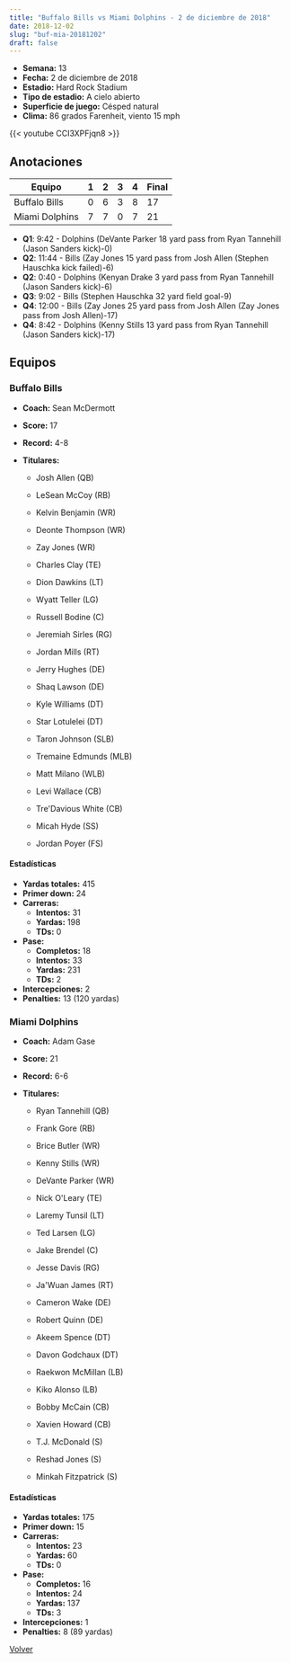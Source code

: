 ```yaml
---
title: "Buffalo Bills vs Miami Dolphins - 2 de diciembre de 2018"
date: 2018-12-02
slug: "buf-mia-20181202"
draft: false
---
```


- **Semana:** 13
- **Fecha:** 2 de diciembre de 2018
- **Estadio:** Hard Rock Stadium
- **Tipo de estadio:** A cielo abierto
- **Superficie de juego:** Césped natural
- **Clima:** 86 grados Farenheit, viento 15 mph


{{< youtube CCI3XPFjqn8 >}}


## Anotaciones
| Equipo | 1 | 2 | 3 | 4 | Final |
|--------|---|---|---|---|-------|
| Buffalo Bills  | 0 | 6 | 3 | 8  | 17 |
| Miami Dolphins  | 7 | 7 | 0 | 7  | 21 |
- **Q1**: 9:42 - Dolphins (DeVante Parker 18 yard pass from Ryan Tannehill (Jason Sanders kick)-0)
- **Q2**: 11:44 - Bills (Zay Jones 15 yard pass from Josh Allen (Stephen Hauschka kick failed)-6)
- **Q2**: 0:40 - Dolphins (Kenyan Drake 3 yard pass from Ryan Tannehill (Jason Sanders kick)-6)
- **Q3**: 9:02 - Bills (Stephen Hauschka 32 yard field goal-9)
- **Q4**: 12:00 - Bills (Zay Jones 25 yard pass from Josh Allen (Zay Jones pass from Josh Allen)-17)
- **Q4**: 8:42 - Dolphins (Kenny Stills 13 yard pass from Ryan Tannehill (Jason Sanders kick)-17)


## Equipos


### Buffalo Bills
* **Coach:** Sean McDermott
* **Score:** 17
* **Record:** 4-8
* **Titulares:** 

  * Josh Allen (QB) 

  * LeSean McCoy (RB) 

  * Kelvin Benjamin (WR) 

  * Deonte Thompson (WR) 

  * Zay Jones (WR) 

  * Charles Clay (TE) 

  * Dion Dawkins (LT) 

  * Wyatt Teller (LG) 

  * Russell Bodine (C) 

  * Jeremiah Sirles (RG) 

  * Jordan Mills (RT) 

  * Jerry Hughes (DE) 

  * Shaq Lawson (DE) 

  * Kyle Williams (DT) 

  * Star Lotulelei (DT) 

  * Taron Johnson (SLB) 

  * Tremaine Edmunds (MLB) 

  * Matt Milano (WLB) 

  * Levi Wallace (CB) 

  * Tre'Davious White (CB) 

  * Micah Hyde (SS) 

  * Jordan Poyer (FS) 

#### Estadísticas
* **Yardas totales:** 415
* **Primer down:** 24
* **Carreras:**
  * **Intentos:** 31
  * **Yardas:** 198
  * **TDs:** 0
* **Pase:**
  * **Completos:** 18
  * **Intentos:** 33
  * **Yardas:** 231
  * **TDs:** 2
* **Intercepciones:** 2
* **Penalties:** 13 (120 yardas)

### Miami Dolphins
* **Coach:** Adam Gase
* **Score:** 21
* **Record:** 6-6
* **Titulares:** 

  * Ryan Tannehill (QB) 

  * Frank Gore (RB) 

  * Brice Butler (WR) 

  * Kenny Stills (WR) 

  * DeVante Parker (WR) 

  * Nick O'Leary (TE) 

  * Laremy Tunsil (LT) 

  * Ted Larsen (LG) 

  * Jake Brendel (C) 

  * Jesse Davis (RG) 

  * Ja'Wuan James (RT) 

  * Cameron Wake (DE) 

  * Robert Quinn (DE) 

  * Akeem Spence (DT) 

  * Davon Godchaux (DT) 

  * Raekwon McMillan (LB) 

  * Kiko Alonso (LB) 

  * Bobby McCain (CB) 

  * Xavien Howard (CB) 

  * T.J. McDonald (S) 

  * Reshad Jones (S) 

  * Minkah Fitzpatrick (S) 

#### Estadísticas
* **Yardas totales:** 175
* **Primer down:** 15
* **Carreras:**
  * **Intentos:** 23
  * **Yardas:** 60
  * **TDs:** 0
* **Pase:**
  * **Completos:** 16
  * **Intentos:** 24
  * **Yardas:** 137
  * **TDs:** 3
* **Intercepciones:** 1
* **Penalties:** 8 (89 yardas)


[Volver](/historia/2018)
